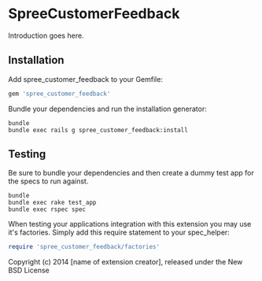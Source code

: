 SpreeCustomerFeedback
=====================

Introduction goes here.

Installation
------------

Add spree_customer_feedback to your Gemfile:

```ruby
gem 'spree_customer_feedback'
```

Bundle your dependencies and run the installation generator:

```shell
bundle
bundle exec rails g spree_customer_feedback:install
```

Testing
-------

Be sure to bundle your dependencies and then create a dummy test app for the specs to run against.

```shell
bundle
bundle exec rake test_app
bundle exec rspec spec
```

When testing your applications integration with this extension you may use it's factories.
Simply add this require statement to your spec_helper:

```ruby
require 'spree_customer_feedback/factories'
```

Copyright (c) 2014 [name of extension creator], released under the New BSD License
